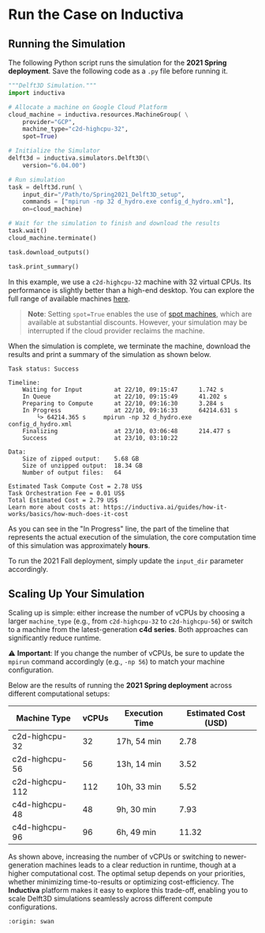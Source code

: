 # Run the Case on Inductiva

## Running the Simulation
The following Python script runs the simulation for the **2021 Spring deployment**. Save the following code as a `.py` file before running it.

```python
"""Delft3D Simulation."""
import inductiva

# Allocate a machine on Google Cloud Platform
cloud_machine = inductiva.resources.MachineGroup( \
    provider="GCP",
    machine_type="c2d-highcpu-32",
    spot=True)

# Initialize the Simulator
delft3d = inductiva.simulators.Delft3D(\
    version="6.04.00")

# Run simulation
task = delft3d.run( \
    input_dir="/Path/to/Spring2021_Delft3D_setup",
    commands = ["mpirun -np 32 d_hydro.exe config_d_hydro.xml"],
    on=cloud_machine)

# Wait for the simulation to finish and download the results
task.wait()
cloud_machine.terminate()

task.download_outputs()

task.print_summary()
```

In this example, we use a `c2d-highcpu-32` machine with 32 virtual CPUs. Its performance is slightly better than a high-end desktop. You can explore the full range of available machines [here](https://console.inductiva.ai/machine-groups/instance-types).

> **Note**: Setting `spot=True` enables the use of [spot machines](../how-it-works/machines/spot-machines.md), which are available at substantial discounts. 
> However, your simulation may be interrupted if the cloud provider reclaims the machine.

When the simulation is complete, we terminate the machine, download the results and print a summary of the simulation as shown below.

```
Task status: Success

Timeline:
	Waiting for Input         at 22/10, 09:15:47      1.742 s
	In Queue                  at 22/10, 09:15:49      41.202 s
	Preparing to Compute      at 22/10, 09:16:30      3.284 s
	In Progress               at 22/10, 09:16:33      64214.631 s
		└> 64214.365 s     mpirun -np 32 d_hydro.exe config_d_hydro.xml
	Finalizing                at 23/10, 03:06:48      214.477 s
	Success                   at 23/10, 03:10:22      

Data:
	Size of zipped output:    5.68 GB
	Size of unzipped output:  18.34 GB
	Number of output files:   64

Estimated Task Compute Cost = 2.78 US$
Task Orchestration Fee = 0.01 US$
Total Estimated Cost = 2.79 US$
Learn more about costs at: https://inductiva.ai/guides/how-it-works/basics/how-much-does-it-cost
```

As you can see in the "In Progress" line, the part of the timeline that represents the actual execution of the simulation, the core computation time of this simulation was approximately **hours**.

To run the 2021 Fall deployment, simply update the `input_dir` parameter accordingly.

## Scaling Up Your Simulation  
Scaling up is simple: either increase the number of vCPUs by choosing a larger `machine_type` (e.g., from `c2d-highcpu-32` to `c2d-highcpu-56`) or switch to a machine from the latest-generation **c4d series**. Both approaches can significantly reduce runtime.

⚠️ **Important**: If you change the number of vCPUs, be sure to update the `mpirun` command accordingly (e.g., `-np 56`) to match your machine configuration.

Below are the results of running the **2021 Spring deployment** across different computational setups:

| Machine Type      | vCPUs | Execution Time | Estimated Cost (USD)|
|-------------------|-------|----------------|---------------------|
| c2d-highcpu-32    | 32    | 17h, 54 min    | 2.78                |
| c2d-highcpu-56    | 56    | 13h, 14 min    | 3.52                |
| c2d-highcpu-112   | 112   | 10h, 33 min    | 5.52                |
| c4d-highcpu-48    | 48    | 9h, 30 min     | 7.93                |
| c4d-highcpu-96    | 96    | 6h, 49 min     | 11.32               |

As shown above, increasing the number of vCPUs or switching to newer-generation machines leads to a clear reduction in runtime, though at a higher computational cost. The optimal setup depends on your priorities, whether minimizing time-to-results or optimizing cost-efficiency. The **Inductiva** platform makes it easy to explore this trade-off, enabling you to scale Delft3D simulations seamlessly across different compute configurations.

```{banner_small}
:origin: swan
```